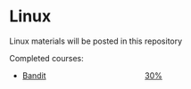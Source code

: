 # Linux
Linux materials will be posted in this repository

Completed courses: 
* [Bandit](https://overthewire.org/wargames/bandit/)         $~~~~~~~~~~~~~~~~~~~~~~~~~~~~~~~~~~~~~~~~~~~$                             [30%](https://progress-bar.dev/30)

